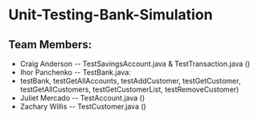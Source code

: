 # Unit-Testing-Bank-Simulation

## Team Members:
* Craig Anderson -- TestSavingsAccount.java & TestTransaction.java ()
* Ihor Panchenko -- TestBank.java:
 * testBank, testGetAllAccounts, testAddCustomer, testGetCustomer, 
                  testGetAllCustomers, testGetCustomerList, testRemoveCustomer)
* Juliet Mercado -- TestAccount.java ()
* Zachary Willis -- TestCustomer.java ()
